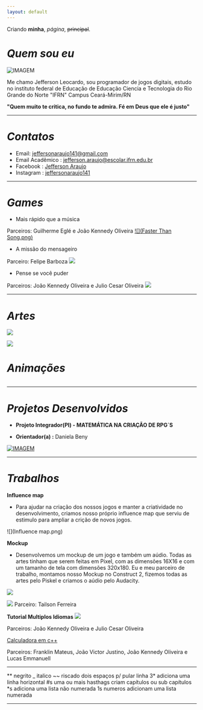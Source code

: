 ```yaml
---
layout: default
---
```


Criando **minha**, _página_, ~~principal~~.

# _Quem sou eu_
![IMAGEM](Jefferson.jpg)

Me chamo Jefferson Leocardo, sou programador de jogos digitais, estudo no instituto federal de Educação de Educação Ciencia e Tecnologia do Rio Grande do Norte "IFRN" Campus Ceará-Mirim/RN

**"Quem muito te critica, no fundo te admira. Fé em Deus que ele é justo"**

***

# _Contatos_

* Email: jeffersonaraujo141@gmail.com
* Email Acadêmico : jefferson.araujo@escolar.ifrn.edu.br
* Facebook : [Jefferson Araujo](https://www.facebook.com/profile.php?id=100005695811266/)
* Instagram : [jeffersonaraujo141](https://www.instagram.com/jeffersonaraujo141/)

***

# _Games_

* Mais rápido que a música 

Parceiros: Guilherme Eglé e João Kennedy Oliveira
[![](Faster Than Song.png)](https://jefferson141.github.io/Faster%20Than%20Song/)


* A missão do mensageiro

Parceiro: Felipe Barboza
[![](Jogo2.png)](https://jefferson141.github.io/A%20miss%C3%A3o%20do%20Mensageiro/)


* Pense se você puder

Parceiros: João Kennedy Oliveira e Julio Cesar Oliveira
[![](Jogo1.png)](https://jefferson141.github.io/Pense%20se%20voc%C3%AA%20puder/)


***

# _Artes_

![](Robô.png)

![](17.png)


# _Animações_

![]()


***

# _Projetos Desenvolvidos_

* **Projeto Integrador(PI) - MATEMÁTICA NA CRIAÇÃO DE RPG´S**

*  **Orientador(a) :** Daniela Beny

[![IMAGEM](BannerEXPOTEC.png)](https://drive.google.com/open?id=1v4zFWwxQ6Ng70GOFBaQHAZC14bfdrlWiP0zdXP3FPBM)



***

# _Trabalhos_



**Influence map**
* Para ajudar na criação dos nossos jogos e manter a criatividade no desenvolvimento, criamos nosso próprio
influence map que serviu de estimulo para ampliar a crição de novos jogos.

![](Influence map.png)


**Mockup**
* Desenvolvemos um mockup de um jogo e também um aúdio. Todas as artes tinham que serem feitas em Pixel, 
com as dimensões 16X16 e com um tamanho de tela com dimensões 320x180. Eu e meu parceiro de trabalho, montamos nosso
Mockup no Construct 2, fizemos todas as artes pelo Piskel e criamos o aúdio pelo Audacity.

![](Audacity.png)

[![](Mackupp.png)](https://jefferson141.github.io/Mockup/)
Parceiro: Tailson Ferreira

**Tutorial Multiplos Idiomas**
[![](TutorialMultiIdioma.png)](https://drive.google.com/open?id=1bczwvJeXzpCUOJeaYsit2PXPMRPebd5P)

Parceiros: João Kennedy Oliveira e Julio Cesar Oliveira

[Calculadora em c++](https://drive.google.com/open?id=0B3htAGIN8ng2ZC1yQjZ6NUNuVTZYM29FS3FtWlRieXZ0U05r)

Parceiros: Franklin Mateus, João Victor Justino, João Kennedy Oliveira e Lucas Emmanuell

* * *

** negrito
_ italico
~~ riscado
  dois espaços p/ pular linha
3* adiciona uma linha horizontal
#s uma ou mais hasthags criam capítulos ou sub capítulos
*s adiciona uma lista não numerada
1s numeros adicionam uma lista numerada

* * *




